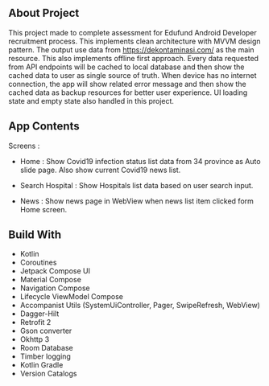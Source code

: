 ## About Project

This project made to complete assessment for Edufund Android Developer recruitment process. This implements 
clean architecture with MVVM design pattern. The output use data from https://dekontaminasi.com/ as the main resource.
This also implements offline first approach. Every data requested from API endpoints will be cached to local database
and then show the cached data to user as single source of truth. When device has no internet connection, 
the app will show related error message and then show the cached data as backup resources for better user experience.
UI loading state and empty state also handled in this project.

## App Contents

Screens :
* Home : Show Covid19 infection status list data from 34 province as Auto slide page. Also show current Covid19 news list.

* Search Hospital : Show Hospitals list data based on user search input.

* News  : Show news page in WebView when news list item clicked form Home screen.

## Build With

* Kotlin
* Coroutines
* Jetpack Compose UI
* Material Compose
* Navigation Compose
* Lifecycle ViewModel Compose
* Accompanist Utils (SystemUiController, Pager, SwipeRefresh, WebView)
* Dagger-Hilt
* Retrofit 2
* Gson converter
* Okhttp 3
* Room Database
* Timber logging
* Kotlin Gradle
* Version Catalogs